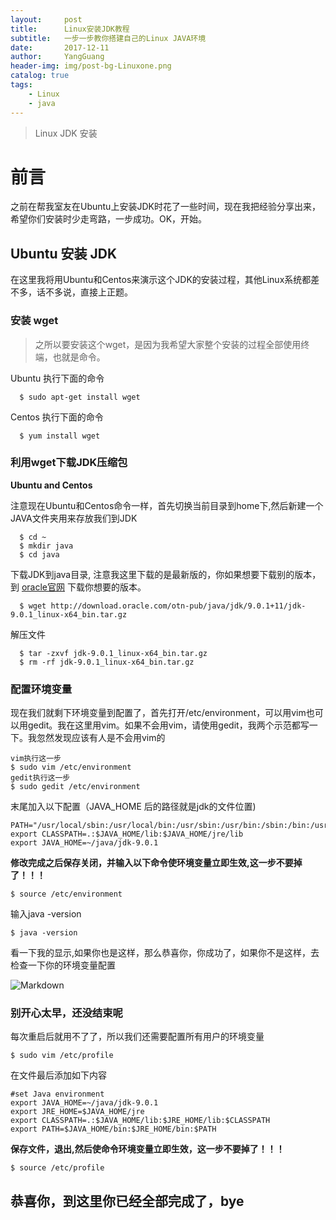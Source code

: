 ```yaml
---
layout:     post
title:      Linux安装JDK教程
subtitle:   一步一步教你搭建自己的Linux JAVA环境
date:       2017-12-11
author:     YangGuang
header-img: img/post-bg-Linuxone.png
catalog: true
tags:
    - Linux
    - java
---
```

> Linux JDK 安装

# 前言
之前在帮我室友在Ubuntu上安装JDK时花了一些时间，现在我把经验分享出来，希望你们安装时少走弯路，一步成功。OK，开始。

## Ubuntu 安装 JDK
在这里我将用Ubuntu和Centos来演示这个JDK的安装过程，其他Linux系统都差不多，话不多说，直接上正题。
### 安装 wget
> 之所以要安装这个wget，是因为我希望大家整个安装的过程全部使用终端，也就是命令。

  Ubuntu 执行下面的命令

      $ sudo apt-get install wget

  Centos 执行下面的命令

      $ yum install wget

### 利用wget下载JDK压缩包

  **Ubuntu and Centos**

  注意现在Ubuntu和Centos命令一样，首先切换当前目录到home下,然后新建一个JAVA文件夹用来存放我们到JDK

      $ cd ~
      $ mkdir java
      $ cd java

  下载JDK到java目录, 注意我这里下载的是最新版的，你如果想要下载别的版本，到 [oracle官网](https://www.oracle.com) 下载你想要的版本。

      $ wget http://download.oracle.com/otn-pub/java/jdk/9.0.1+11/jdk-9.0.1_linux-x64_bin.tar.gz

  解压文件

      $ tar -zxvf jdk-9.0.1_linux-x64_bin.tar.gz
      $ rm -rf jdk-9.0.1_linux-x64_bin.tar.gz

### 配置环境变量

现在我们就剩下环境变量到配置了，首先打开/etc/environment，可以用vim也可以用gedit。我在这里用vim。如果不会用vim，请使用gedit，我两个示范都写一下。我忽然发现应该有人是不会用vim的

    vim执行这一步
    $ sudo vim /etc/environment
    gedit执行这一步
    $ sudo gedit /etc/environment

末尾加入以下配置（JAVA_HOME 后的路径就是jdk的文件位置)

    PATH="/usr/local/sbin:/usr/local/bin:/usr/sbin:/usr/bin:/sbin:/bin:/usr/games:/usr/local/games:$JAVA_HOME/bin"
    export CLASSPATH=.:$JAVA_HOME/lib:$JAVA_HOME/jre/lib
    export JAVA_HOME=~/java/jdk-9.0.1

**修改完成之后保存关闭，并输入以下命令使环境变量立即生效,这一步不要掉了！！！**

    $ source /etc/environment

输入java -version

    $ java -version

看一下我的显示,如果你也是这样，那么恭喜你，你成功了，如果你不是这样，去检查一下你的环境变量配置

![Markdown](https://farm5.staticflickr.com/4635/38472981725_c895433e0b_b.jpg)


### 别开心太早，还没结束呢

每次重启后就用不了了，所以我们还需要配置所有用户的环境变量

    $ sudo vim /etc/profile

在文件最后添加如下内容

    #set Java environment
    export JAVA_HOME=~/java/jdk-9.0.1
    export JRE_HOME=$JAVA_HOME/jre
    export CLASSPATH=.:$JAVA_HOME/lib:$JRE_HOME/lib:$CLASSPATH
    export PATH=$JAVA_HOME/bin:$JRE_HOME/bin:$PATH

**保存文件，退出,然后使命令环境变量立即生效，这一步不要掉了！！！**

    $ source /etc/profile

## 恭喜你，到这里你已经全部完成了，bye
